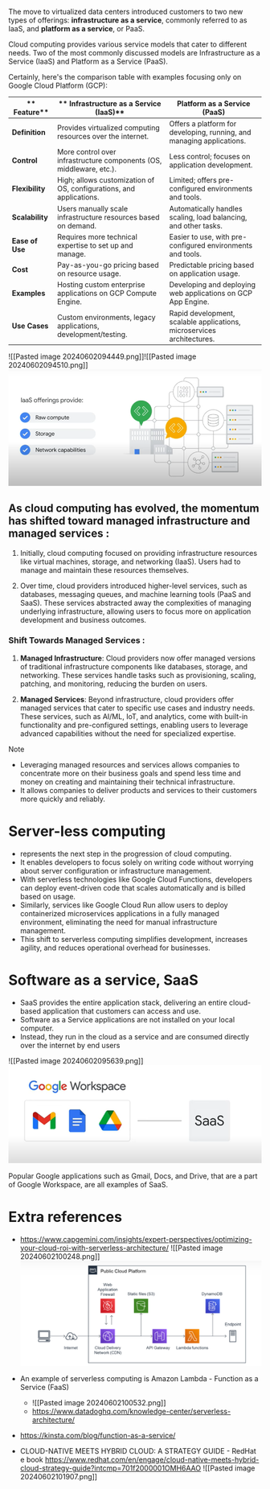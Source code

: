 The move to virtualized data centers introduced customers to two new types of offerings: **infrastructure as a service**, commonly referred to as IaaS, and **platform as a service**, or PaaS.

Cloud computing provides various service models that cater to different needs. Two of the most commonly discussed models are Infrastructure as a Service (IaaS) and Platform as a Service (PaaS).

Certainly, here's the comparison table with examples focusing only on Google Cloud Platform (GCP):

| ** Feature**    | ** Infrastructure as a Service (IaaS)**                             | **Platform as a Service (PaaS)**                                       |
| --------------- | ------------------------------------------------------------------- | ---------------------------------------------------------------------- |
| **Definition**  | Provides virtualized computing resources over the internet.         | Offers a platform for developing, running, and managing applications.  |
| **Control**     | More control over infrastructure components (OS, middleware, etc.). | Less control; focuses on application development.                      |
| **Flexibility** | High; allows customization of OS, configurations, and applications. | Limited; offers pre-configured environments and tools.                 |
| **Scalability** | Users manually scale infrastructure resources based on demand.      | Automatically handles scaling, load balancing, and other tasks.        |
| **Ease of Use** | Requires more technical expertise to set up and manage.             | Easier to use, with pre-configured environments and tools.             |
| **Cost**        | Pay-as-you-go pricing based on resource usage.                      | Predictable pricing based on application usage.                        |
| **Examples**    | Hosting custom enterprise applications on GCP Compute Engine.       | Developing and deploying web applications on GCP App Engine.           |
| **Use Cases**   | Custom environments, legacy applications, development/testing.      | Rapid development, scalable applications, microservices architectures. |

![[Pasted image 20240602094449.png]]![[Pasted image 20240602094510.png]]
<img src="https://github.com/Its-alida/Google-Cloud-DevOps-learning-path/blob/main/Pasted%20image%2020240602094449.png">

## As cloud computing has evolved, the momentum has shifted toward managed infrastructure and managed services :

1. Initially, cloud computing focused on providing infrastructure resources like virtual machines, storage, and networking (IaaS). Users had to manage and maintain these resources themselves.

2. Over time, cloud providers introduced higher-level services, such as databases, messaging queues, and machine learning tools (PaaS and SaaS). These services abstracted away the complexities of managing underlying infrastructure, allowing users to focus more on application development and business outcomes.

### Shift Towards Managed Services :

1. **Managed Infrastructure**: Cloud providers now offer managed versions of traditional infrastructure components like databases, storage, and networking. These services handle tasks such as provisioning, scaling, patching, and monitoring, reducing the burden on users.

2. **Managed Services**: Beyond infrastructure, cloud providers offer managed services that cater to specific use cases and industry needs. These services, such as AI/ML, IoT, and analytics, come with built-in functionality and pre-configured settings, enabling users to leverage advanced capabilities without the need for specialized expertise.

> [!NOTE]
> - Leveraging managed resources and services allows companies to concentrate more on their business goals and spend less time and money on creating and maintaining their technical infrastructure.
> - It allows companies to deliver products and services to their customers more quickly and reliably.


# Server-less computing 

- represents the next step in the progression of cloud computing. 
- It enables developers to focus solely on writing code without worrying about server configuration or infrastructure management. 
- With serverless technologies like Google Cloud Functions, developers can deploy event-driven code that scales automatically and is billed based on usage. 
- Similarly, services like Google Cloud Run allow users to deploy containerized microservices applications in a fully managed environment, eliminating the need for manual infrastructure management. 
- This shift to serverless computing simplifies development, increases agility, and reduces operational overhead for businesses.
# Software as a service, SaaS 

- SaaS provides the entire application stack, delivering an entire cloud-based
application that customers can access and use.
- Software as a Service applications are not installed on your local computer.
- Instead, they run in the cloud as a service and are consumed directly over the
internet by end users

![[Pasted image 20240602095639.png]]
<img src="https://github.com/Its-alida/Google-Cloud-DevOps-learning-path/blob/main/Pasted%20image%2020240602095639.png">

Popular Google applications such as Gmail, Docs, and Drive, that are a part of Google
Workspace, are all examples of SaaS.


# Extra references

- https://www.capgemini.com/insights/expert-perspectives/optimizing-your-cloud-roi-with-serverless-architecture/
	![[Pasted image 20240602100248.png]]
	<img src="https://github.com/Its-alida/Google-Cloud-DevOps-learning-path/blob/main/Pasted%20image%2020240602100248.png">
- An example of serverless computing is Amazon Lambda -  Function as a Service (FaaS)
	- ![[Pasted image 20240602100532.png]]
	- https://www.datadoghq.com/knowledge-center/serverless-architecture/
	
- https://kinsta.com/blog/function-as-a-service/
- CLOUD-NATIVE MEETS HYBRID CLOUD: A STRATEGY GUIDE - RedHat e book https://www.redhat.com/en/engage/cloud-native-meets-hybrid-cloud-strategy-guide?intcmp=701f2000001OMH6AAO
![[Pasted image 20240602101907.png]]

